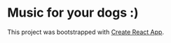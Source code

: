 # Music for your dogs :)

This project was bootstrapped with [Create React App](https://github.com/facebook/create-react-app).
